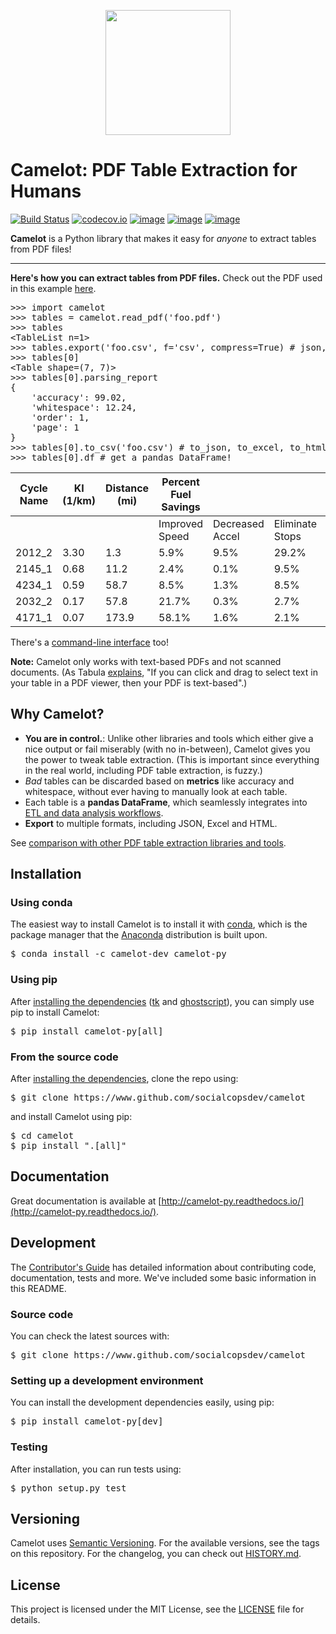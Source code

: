 <p align="center">
   <img src="https://raw.githubusercontent.com/socialcopsdev/camelot/master/docs/_static/camelot.png" width="200">
</p>

# Camelot: PDF Table Extraction for Humans

[![Build Status](https://travis-ci.org/socialcopsdev/camelot.svg?branch=master)](https://travis-ci.org/socialcopsdev/camelot) [![codecov.io](https://codecov.io/github/socialcopsdev/camelot/badge.svg?branch=master&service=github)](https://codecov.io/github/socialcopsdev/camelot?branch=master)
 [![image](https://img.shields.io/pypi/v/camelot-py.svg)](https://pypi.org/project/camelot-py/) [![image](https://img.shields.io/pypi/l/camelot-py.svg)](https://pypi.org/project/camelot-py/) [![image](https://img.shields.io/pypi/pyversions/camelot-py.svg)](https://pypi.org/project/camelot-py/)

**Camelot** is a Python library that makes it easy for *anyone* to extract tables from PDF files!

---

**Here's how you can extract tables from PDF files.** Check out the PDF used in this example [here](https://github.com/socialcopsdev/camelot/blob/master/docs/_static/pdf/foo.pdf).

<pre>
>>> import camelot
>>> tables = camelot.read_pdf('foo.pdf')
>>> tables
&lt;TableList n=1&gt;
>>> tables.export('foo.csv', f='csv', compress=True) # json, excel, html
>>> tables[0]
&lt;Table shape=(7, 7)&gt;
>>> tables[0].parsing_report
{
    'accuracy': 99.02,
    'whitespace': 12.24,
    'order': 1,
    'page': 1
}
>>> tables[0].to_csv('foo.csv') # to_json, to_excel, to_html
>>> tables[0].df # get a pandas DataFrame!
</pre>

| Cycle Name | KI (1/km) | Distance (mi) | Percent Fuel Savings |                 |                 |                |
|------------|-----------|---------------|----------------------|-----------------|-----------------|----------------|
|            |           |               | Improved Speed       | Decreased Accel | Eliminate Stops | Decreased Idle |
| 2012_2     | 3.30      | 1.3           | 5.9%                 | 9.5%            | 29.2%           | 17.4%          |
| 2145_1     | 0.68      | 11.2          | 2.4%                 | 0.1%            | 9.5%            | 2.7%           |
| 4234_1     | 0.59      | 58.7          | 8.5%                 | 1.3%            | 8.5%            | 3.3%           |
| 2032_2     | 0.17      | 57.8          | 21.7%                | 0.3%            | 2.7%            | 1.2%           |
| 4171_1     | 0.07      | 173.9         | 58.1%                | 1.6%            | 2.1%            | 0.5%           |

There's a [command-line interface](https://camelot-py.readthedocs.io/en/master/user/cli.html) too!

**Note:** Camelot only works with text-based PDFs and not scanned documents. (As Tabula [explains](https://github.com/tabulapdf/tabula#why-tabula), "If you can click and drag to select text in your table in a PDF viewer, then your PDF is text-based".)

## Why Camelot?

- **You are in control.**: Unlike other libraries and tools which either give a nice output or fail miserably (with no in-between), Camelot gives you the power to tweak table extraction. (This is important since everything in the real world, including PDF table extraction, is fuzzy.)
- *Bad* tables can be discarded based on **metrics** like accuracy and whitespace, without ever having to manually look at each table.
- Each table is a **pandas DataFrame**, which seamlessly integrates into [ETL and data analysis workflows](https://gist.github.com/vinayak-mehta/e5949f7c2410a0e12f25d3682dc9e873).
- **Export** to multiple formats, including JSON, Excel and HTML.

See [comparison with other PDF table extraction libraries and tools](https://github.com/socialcopsdev/camelot/wiki/Comparison-with-other-PDF-Table-Extraction-libraries-and-tools).

## Installation

### Using conda

The easiest way to install Camelot is to install it with [conda](https://conda.io/docs/), which is the package manager that the [Anaconda](http://docs.continuum.io/anaconda/) distribution is built upon.

<pre>
$ conda install -c camelot-dev camelot-py
</pre>

### Using pip

After [installing the dependencies](https://camelot-py.readthedocs.io/en/master/user/install.html#using-pip) ([tk](https://packages.ubuntu.com/trusty/python-tk) and [ghostscript](https://www.ghostscript.com/)), you can simply use pip to install Camelot:

<pre>
$ pip install camelot-py[all]
</pre>

### From the source code

After [installing the dependencies](https://camelot-py.readthedocs.io/en/master/user/install.html#using-pip), clone the repo using:

<pre>
$ git clone https://www.github.com/socialcopsdev/camelot
</pre>

and install Camelot using pip:

<pre>
$ cd camelot
$ pip install ".[all]"
</pre>

## Documentation

Great documentation is available at [http://camelot-py.readthedocs.io/](http://camelot-py.readthedocs.io/).

## Development

The [Contributor's Guide](https://camelot-py.readthedocs.io/en/master/dev/contributing.html) has detailed information about contributing code, documentation, tests and more. We've included some basic information in this README.

### Source code

You can check the latest sources with:

<pre>
$ git clone https://www.github.com/socialcopsdev/camelot
</pre>

### Setting up a development environment

You can install the development dependencies easily, using pip:

<pre>
$ pip install camelot-py[dev]
</pre>

### Testing

After installation, you can run tests using:

<pre>
$ python setup.py test
</pre>

## Versioning

Camelot uses [Semantic Versioning](https://semver.org/). For the available versions, see the tags on this repository. For the changelog, you can check out [HISTORY.md](https://github.com/socialcopsdev/camelot/blob/master/HISTORY.md).

## License

This project is licensed under the MIT License, see the [LICENSE](https://github.com/socialcopsdev/camelot/blob/master/LICENSE) file for details.